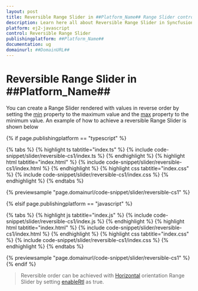 ```yaml
---
layout: post
title: Reversible Range Slider in ##Platform_Name## Range Slider control | Syncfusion
description: Learn here all about Reversible Range Slider in Syncfusion ##Platform_Name## Range Slider control of Syncfusion Essential JS 2 and more.
platform: ej2-javascript
control: Reversible Range Slider 
publishingplatform: ##Platform_Name##
documentation: ug
domainurl: ##DomainURL##
---
```


# Reversible Range Slider in ##Platform_Name##

You can create a Range Slider rendered with values in reverse order by setting the [min](https://ej2.syncfusion.com/documentation/api/slider#min) property to the maximum value and the [max](https://ej2.syncfusion.com/documentation/api/slider#max) property to the minimum value. An example of how to achieve a reversible Range Slider is shown below

{% if page.publishingplatform == "typescript" %}

 {% tabs %}
{% highlight ts tabtitle="index.ts" %}
{% include code-snippet/slider/reversible-cs1/index.ts %}
{% endhighlight %}
{% highlight html tabtitle="index.html" %}
{% include code-snippet/slider/reversible-cs1/index.html %}
{% endhighlight %}
{% highlight css tabtitle="index.css" %}
{% include code-snippet/slider/reversible-cs1/index.css %}
{% endhighlight %}
{% endtabs %}
        
{% previewsample "page.domainurl/code-snippet/slider/reversible-cs1" %}

{% elsif page.publishingplatform == "javascript" %}

{% tabs %}
{% highlight js tabtitle="index.js" %}
{% include code-snippet/slider/reversible-cs1/index.js %}
{% endhighlight %}
{% highlight html tabtitle="index.html" %}
{% include code-snippet/slider/reversible-cs1/index.html %}
{% endhighlight %}
{% highlight css tabtitle="index.css" %}
{% include code-snippet/slider/reversible-cs1/index.css %}
{% endhighlight %}
{% endtabs %}

{% previewsample "page.domainurl/code-snippet/slider/reversible-cs1" %}
{% endif %}

> Reversible order can be achieved with [Horizontal](https://ej2.syncfusion.com/documentation/api/slider/sliderOrientation/) orientation Range Slider by setting [enableRtl](https://ej2.syncfusion.com/documentation/api/slider#enablertl) as true.

